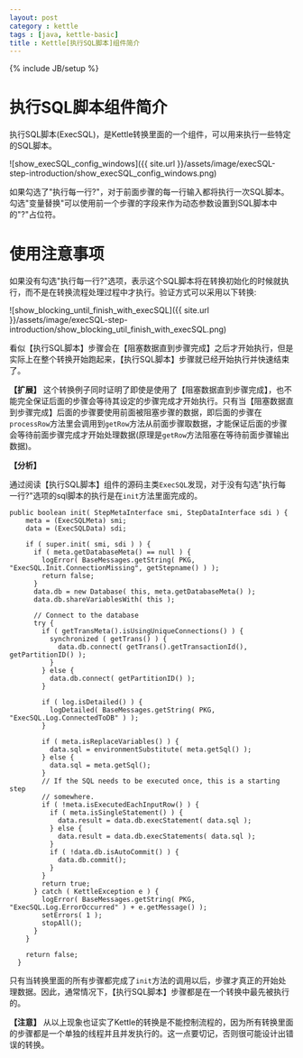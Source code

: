 ```yaml
---
layout: post
category : kettle
tags : [java, kettle-basic]
title : Kettle[执行SQL脚本]组件简介
---
```

{% include JB/setup %}

# 执行SQL脚本组件简介

执行SQL脚本(ExecSQL)，是Kettle转换里面的一个组件，可以用来执行一些特定的SQL脚本。

![show_execSQL_config_windows]({{ site.url }}/assets/image/execSQL-step-introduction/show_execSQL_config_windows.png)

如果勾选了"执行每一行?"，对于前面步骤的每一行输入都将执行一次SQL脚本。勾选"变量替换"可以使用前一个步骤的字段来作为动态参数设置到SQL脚本中的"?"占位符。

# 使用注意事项

如果没有勾选"执行每一行?"选项，表示这个SQL脚本将在转换初始化的时候就执行，而不是在转换流程处理过程中才执行。验证方式可以采用以下转换:

![show_blocking_until_finish_with_execSQL]({{ site.url }}/assets/image/execSQL-step-introduction/show_blocking_util_finish_with_execSQL.png)

看似【执行SQL脚本】步骤会在【阻塞数据直到步骤完成】之后才开始执行，但是实际上在整个转换开始跑起来，【执行SQL脚本】步骤就已经开始执行并快速结束了。

**【扩展】** 这个转换例子同时证明了即使是使用了【阻塞数据直到步骤完成】，也不能完全保证后面的步骤会等待其设定的步骤完成才开始执行。只有当【阻塞数据直到步骤完成】后面的步骤要使用前面被阻塞步骤的数据，即后面的步骤在`processRow`方法里会调用到`getRow`方法从前面步骤取数据，才能保证后面的步骤会等待前面步骤完成才开始处理数据(原理是`getRow`方法阻塞在等待前面步骤输出数据)。

**【分析】**

通过阅读【执行SQL脚本】组件的源码主类`ExecSQL`发现，对于没有勾选"执行每一行?"选项的sql脚本的执行是在`init`方法里面完成的。

	public boolean init( StepMetaInterface smi, StepDataInterface sdi ) {
	    meta = (ExecSQLMeta) smi;
	    data = (ExecSQLData) sdi;
	
	    if ( super.init( smi, sdi ) ) {
	      if ( meta.getDatabaseMeta() == null ) {
	        logError( BaseMessages.getString( PKG, "ExecSQL.Init.ConnectionMissing", getStepname() ) );
	        return false;
	      }
	      data.db = new Database( this, meta.getDatabaseMeta() );
	      data.db.shareVariablesWith( this );
	
	      // Connect to the database
	      try {
	        if ( getTransMeta().isUsingUniqueConnections() ) {
	          synchronized ( getTrans() ) {
	            data.db.connect( getTrans().getTransactionId(), getPartitionID() );
	          }
	        } else {
	          data.db.connect( getPartitionID() );
	        }
	
	        if ( log.isDetailed() ) {
	          logDetailed( BaseMessages.getString( PKG, "ExecSQL.Log.ConnectedToDB" ) );
	        }
	
	        if ( meta.isReplaceVariables() ) {
	          data.sql = environmentSubstitute( meta.getSql() );
	        } else {
	          data.sql = meta.getSql();
	        }
	        // If the SQL needs to be executed once, this is a starting step
	        // somewhere.
	        if ( !meta.isExecutedEachInputRow() ) {
	          if ( meta.isSingleStatement() ) {
	            data.result = data.db.execStatement( data.sql );
	          } else {
	            data.result = data.db.execStatements( data.sql );
	          }
	          if ( !data.db.isAutoCommit() ) {
	            data.db.commit();
	          }
	        }
	        return true;
	      } catch ( KettleException e ) {
	        logError( BaseMessages.getString( PKG, "ExecSQL.Log.ErrorOccurred" ) + e.getMessage() );
	        setErrors( 1 );
	        stopAll();
	      }
	    }
	
	    return false;
	  }

只有当转换里面的所有步骤都完成了`init`方法的调用以后，步骤才真正的开始处理数据。因此，通常情况下，【执行SQL脚本】步骤都是在一个转换中最先被执行的。

**【注意】** 从以上现象也证实了Kettle的转换是不能控制流程的，因为所有转换里面的步骤都是一个单独的线程并且并发执行的。这一点要切记，否则很可能设计出错误的转换。
